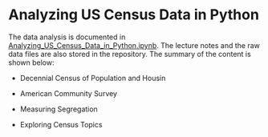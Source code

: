 # Analyzing US Census Data in Python

The data analysis is documented in [Analyzing_US_Census_Data_in_Python.ipynb](https://github.com/iDataist/Analyzing-US-Census-Data-in-Python/blob/master/Analyzing_US_Census_Data_in_Python.ipynb). The lecture notes and the raw data files are also stored in the repository. The summary of the content is shown below:

- Decennial Census of Population and Housin

- American Community Survey

- Measuring Segregation

- Exploring Census Topics

